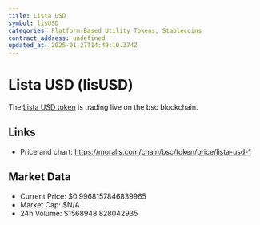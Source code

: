 ```yaml
---
title: Lista USD
symbol: lisUSD
categories: Platform-Based Utility Tokens, Stablecoins
contract_address: undefined
updated_at: 2025-01-27T14:49:10.374Z
---
```


# Lista USD (lisUSD)
The [Lista USD token](https://moralis.com/chain/bsc/token/price/lista-usd-1) is trading live on the bsc blockchain.

## Links
- Price and chart: https://moralis.com/chain/bsc/token/price/lista-usd-1

## Market Data
- Current Price: $0.9968157846839965
- Market Cap: $N/A
- 24h Volume: $1568948.828042935
